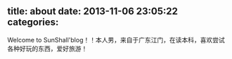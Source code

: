 title: about
date: 2013-11-06 23:05:22
categories:
---
Welcome to SunShall'blog！！本人男，来自于广东江门，在读本科，喜欢尝试各种好玩的东西，爱好旅游！